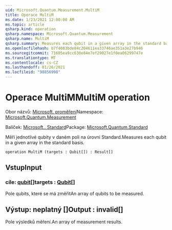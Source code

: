 ```yaml
---
uid: Microsoft.Quantum.Measurement.MultiM
title: Operace MultiM
ms.date: 1/23/2021 12:00:00 AM
ms.topic: article
qsharp.kind: operation
qsharp.namespace: Microsoft.Quantum.Measurement
qsharp.name: MultiM
qsharp.summary: Measures each qubit in a given array in the standard basis.
ms.openlocfilehash: b7f4083bde84c204611ea33746ae351a3e27b946
ms.sourcegitcommit: 71605ea9cc630e84e7ef29027e1f0ea06299747e
ms.translationtype: MT
ms.contentlocale: cs-CZ
ms.lasthandoff: 01/26/2021
ms.locfileid: "98856998"
---
```

# <a name="multim-operation"></a><span data-ttu-id="8b3ef-102">Operace MultiM</span><span class="sxs-lookup"><span data-stu-id="8b3ef-102">MultiM operation</span></span>

<span data-ttu-id="8b3ef-103">Obor názvů: [Microsoft. proměření](xref:Microsoft.Quantum.Measurement)</span><span class="sxs-lookup"><span data-stu-id="8b3ef-103">Namespace: [Microsoft.Quantum.Measurement](xref:Microsoft.Quantum.Measurement)</span></span>

<span data-ttu-id="8b3ef-104">Balíček: [Microsoft.. Standard](https://nuget.org/packages/Microsoft.Quantum.Standard)</span><span class="sxs-lookup"><span data-stu-id="8b3ef-104">Package: [Microsoft.Quantum.Standard](https://nuget.org/packages/Microsoft.Quantum.Standard)</span></span>


<span data-ttu-id="8b3ef-105">Měří jednotlivé qubity v daném poli na úrovni Standard.</span><span class="sxs-lookup"><span data-stu-id="8b3ef-105">Measures each qubit in a given array in the standard basis.</span></span>

```qsharp
operation MultiM (targets : Qubit[]) : Result[]
```


## <a name="input"></a><span data-ttu-id="8b3ef-106">Vstup</span><span class="sxs-lookup"><span data-stu-id="8b3ef-106">Input</span></span>

### <a name="targets--qubit"></a><span data-ttu-id="8b3ef-107">cíle: [qubit](xref:microsoft.quantum.lang-ref.qubit)[]</span><span class="sxs-lookup"><span data-stu-id="8b3ef-107">targets : [Qubit](xref:microsoft.quantum.lang-ref.qubit)[]</span></span>

<span data-ttu-id="8b3ef-108">Pole qubits, které se má změřit</span><span class="sxs-lookup"><span data-stu-id="8b3ef-108">An array of qubits to be measured.</span></span>



## <a name="output--__invalidresult__"></a><span data-ttu-id="8b3ef-109">Výstup: __neplatný <Result>__[]</span><span class="sxs-lookup"><span data-stu-id="8b3ef-109">Output : __invalid<Result>__[]</span></span>

<span data-ttu-id="8b3ef-110">Pole výsledků měření.</span><span class="sxs-lookup"><span data-stu-id="8b3ef-110">An array of measurement results.</span></span>